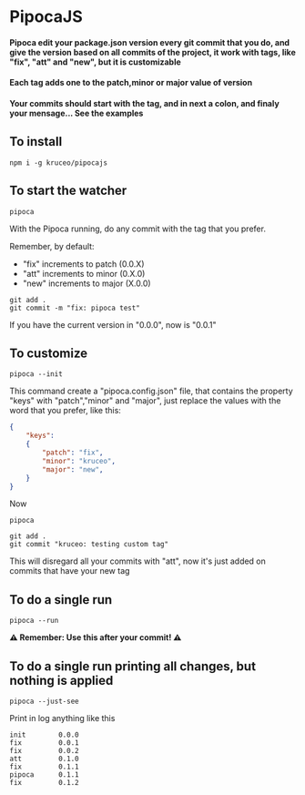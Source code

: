 # PipocaJS

#### Pipoca edit your package.json version every git commit that you do, and give the version based on all commits of the project, it work with tags, like "fix", "att" and "new", but it is customizable

#### Each tag adds one to the patch,minor or major value of version

#### Your commits should start with the tag, and in next a colon, and finaly your mensage... See the examples

## To install

```console
npm i -g kruceo/pipocajs
```

## To start the watcher

```console
pipoca
```

With the Pipoca running, do any commit with the tag that you prefer.

Remember, by default:

* "fix" increments to patch (0.0.X)
* "att" increments to minor (0.X.0)
* "new" increments to major (X.0.0)

```console
git add .
git commit -m "fix: pipoca test"
```

If you have the current version in "0.0.0", now is "0.0.1"

## To customize

```console
pipoca --init
```

This command create a "pipoca.config.json" file, that contains the property "keys" with "patch","minor" and "major", just replace the values with the word that you prefer, like this:

```json
{
    "keys":
    {
        "patch": "fix",
        "minor": "kruceo",
        "major": "new",
    }
}
```

Now

```console
pipoca
```

```console
git add .
git commit "kruceo: testing custom tag"
```

This will disregard all your commits with "att", now it's just added on commits that have your new tag

## To do a single run

```console
pipoca --run
```

<strong>⚠️ Remember: Use this after your commit! ⚠️</strong>

## To do a single run printing all changes, but nothing is applied

```console
pipoca --just-see
```

Print in log anything like this

```console
init        0.0.0
fix         0.0.1
fix         0.0.2
att         0.1.0
fix         0.1.1
pipoca      0.1.1
fix         0.1.2
```
